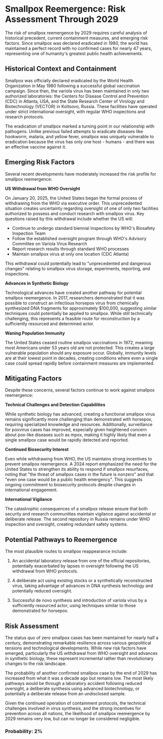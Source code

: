 # Smallpox Reemergence: Risk Assessment Through 2029

The risk of smallpox reemergence by 2029 requires careful analysis of historical precedent, current containment measures, and emerging risk factors. Since smallpox was declared eradicated in 1980, the world has maintained a perfect record with no confirmed cases for nearly 47 years, representing one of humanity's greatest public health achievements.

## Historical Context and Containment

Smallpox was officially declared eradicated by the World Health Organization in May 1980 following a successful global vaccination campaign. Since then, the variola virus has been maintained in only two authorized laboratories: the Centers for Disease Control and Prevention (CDC) in Atlanta, USA, and the State Research Center of Virology and Biotechnology (VECTOR) in Koltsovo, Russia. These facilities have operated under strict international oversight, with regular WHO inspections and research protocols.

The eradication of smallpox marked a turning point in our relationship with pathogens. Unlike previous failed attempts to eradicate diseases like hookworm, malaria, and yellow fever, smallpox was uniquely vulnerable to eradication because the virus has only one host - humans - and there was an effective vaccine against it.

## Emerging Risk Factors

Several recent developments have moderately increased the risk profile for smallpox reemergence:

**US Withdrawal from WHO Oversight**

On January 20, 2025, the United States began the formal process of withdrawing from the WHO via executive order. This unprecedented situation creates uncertainty regarding oversight of one of only two facilities authorized to possess and conduct research with smallpox virus. Key questions raised by this withdrawal include whether the US will:
- Continue to undergo standard biennial inspections by WHO's Biosafety Inspection Team
- Follow the established oversight program through WHO's Advisory Committee on Variola Virus Research
- Report research results through standard WHO processes
- Maintain smallpox virus at only one location (CDC Atlanta)

This withdrawal could potentially lead to "unprecedented and dangerous changes" relating to smallpox virus storage, experiments, reporting, and inspections.

**Advances in Synthetic Biology**

Technological advances have created another pathway for potential smallpox reemergence. In 2017, researchers demonstrated that it was possible to construct an infectious horsepox virus from chemically synthesized DNA fragments for approximately $100,000, suggesting similar techniques could potentially be applied to smallpox. While still technically challenging, this represents a feasible route for reconstruction by a sufficiently resourced and determined actor.

**Waning Population Immunity**

The United States ceased routine smallpox vaccinations in 1972, meaning most Americans under 53 years old are not protected. This creates a large vulnerable population should any exposure occur. Globally, immunity levels are at their lowest point in decades, creating conditions where even a single case could spread rapidly before containment measures are implemented.

## Mitigating Factors

Despite these concerns, several factors continue to work against smallpox reemergence:

**Technical Challenges and Detection Capabilities**

While synthetic biology has advanced, creating a functional smallpox virus remains significantly more challenging than demonstrated with horsepox, requiring specialized knowledge and resources. Additionally, surveillance for poxvirus cases has improved, especially given heightened concern about pox-like diseases such as mpox, making it highly likely that even a single smallpox case would be rapidly detected and reported.

**Continued Biosecurity Interest**

Even while withdrawing from WHO, the US maintains strong incentives to prevent smallpox reemergence. A 2024 report emphasized the need for the United States to strengthen its ability to respond if smallpox resurfaces, noting that "the threat of smallpox cases in the future is nonzero" and that "even one case would be a public health emergency". This suggests ongoing commitment to biosecurity protocols despite changes in international engagement.

**International Vigilance**

The catastrophic consequences of a smallpox release ensure that both security and research communities maintain vigilance against accidental or deliberate release. The second repository in Russia remains under WHO inspection and oversight, creating redundant safety systems.

## Potential Pathways to Reemergence

The most plausible routes to smallpox reappearance include:

1. An accidental laboratory release from one of the official repositories, potentially exacerbated by lapses in oversight following the US withdrawal from WHO protocols.

2. A deliberate act using existing stocks or a synthetically reconstructed virus, taking advantage of advances in DNA synthesis technology and potentially reduced oversight.

3. Successful de novo synthesis and introduction of variola virus by a sufficiently resourced actor, using techniques similar to those demonstrated for horsepox.

## Risk Assessment

The status quo of zero smallpox cases has been maintained for nearly half a century, demonstrating remarkable resilience across various geopolitical tensions and technological developments. While new risk factors have emerged, particularly the US withdrawal from WHO oversight and advances in synthetic biology, these represent incremental rather than revolutionary changes to the risk landscape.

The probability of another confirmed smallpox case by the end of 2029 has increased from what it was a decade ago but remains low. The most likely pathways would be through a laboratory accident following reduced oversight, a deliberate synthesis using advanced biotechnology, or potentially a deliberate release from an undisclosed sample.

Given the continued operation of containment protocols, the technical challenges involved in virus synthesis, and the strong incentives for prevention across all nations, the likelihood of smallpox reemergence by 2029 remains very low, but can no longer be considered negligible.

### Probability: 2%